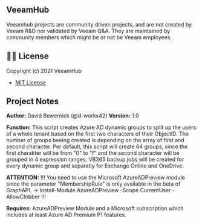 ## VeeamHub
Veeamhub projects are community driven projects, and are not created by Veeam R&D nor validated by Veeam Q&A. They are maintained by community members which might be or not be Veeam employees. 

## 🤝🏾 License
Copyright (c) 2021 VeeamHub

- [MIT License](LICENSE)

## Project Notes
**Author:** David Bewernick (@d-works42)
**Version:** 1.0

**Function:** This script creates Azure AD dynamic groups to split up the users of a whole tenant based on the first two characters of their ObjectID. 
   The number of groups beeing created is depending on the array of first and second character.
   Per default, this script will create 64 groups, since the first charakter will be from "0" to "f" and the second character will be grouped in 4 expression ranges.
   VB365 backup jobs will be created for every dynamic group and separatly for Exchange Online and OneDrive.

**ATTENTION:** 
   !!! You need to use the Microsoft AzureADPreview module since the parameter "MembershipRule" is only available in the beta of GraphAPI.
   -> Install-Module AzureADPreview -Scope CurrentUser -AllowClobber !!!

**Requires:** AzureADPreview Module and a Microsoft subscription which includes at least Azure AD Premium P1 features.

